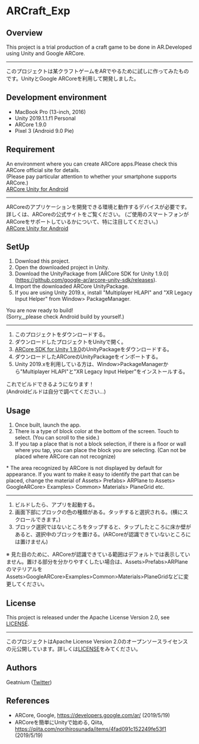 # ARCraft_Exp

## Overview

This project is a trial production of a craft game to be done in AR.Developed using Unity and Google ARCore.

***

このプロジェクトは某クラフトゲームをARでやるために試しに作ってみたものです。UnityとGoogle ARCoreを利用して開発しました。

## Development environment

* MacBook Pro (13-inch, 2016)
* Unity 2019.1.1.f1 Personal
* ARCore 1.9.0
* Pixel 3 (Android 9.0 Pie)

## Requirement

An environment where you can create ARCore apps.Please check this ARCore official site  for details.  
(Please pay particular attention to whether your smartphone supports ARCore.)  
[ARCore Unity for Android](https://developers.google.com/ar/develop/unity/quickstart-android)

***

ARCoreのアプリケーションを開発できる環境と動作するデバイスが必要です。詳しくは、ARCoreの公式サイトをご覧ください。
(ご使用のスマートフォンがARCoreをサポートしているかについて、特に注目してください。)  
[ARCore Unity for Android](https://developers.google.com/ar/develop/unity/quickstart-android)

## SetUp

1. Download this project.
2. Open the downloaded project in Unity.
3. Download the UnityPackage from [ARCore SDK for Unity 1.9.0] (https://github.com/google-ar/arcore-unity-sdk/releases).
4. Import the downloaded ARCore UnityPackage.
5. If you are using Unity 2019.x, install "Multiplayer HLAPI" and "XR Legacy Input Helper" from Window> PackageManager.

You are now ready to build!  
(Sorry,,,please check Android build by yourself.)

***

1. このプロジェクトをダウンロードする。
2. ダウンロードしたプロジェクトをUnityで開く。
3. [ARCore SDK for Unity 1.9.0](https://github.com/google-ar/arcore-unity-sdk/releases)のUnityPackageをダウンロードする。
4. ダウンロードしたARCoreのUnityPackageをインポートする。
5. Unity 2019.xを利用している方は、Window>PackageManagerから"Multiplayer HLAPI"と"XR Legacy Input Helper"をインストールする。

これでビルドできるようになります！  
(Androidビルドは自分で調べてください...)

## Usage

1. Once built, launch the app.
2. There is a type of block color at the bottom of the screen. Touch to select. (You can scroll to the side.)
3. If you tap a place that is not a block selection, if there is a floor or wall where you tap, you can place the block you are selecting. (Can not be placed where ARCore can not recognize)
  
\* The area recognized by ARCore is not displayed by default for appearance. If you want to make it easy to identify the part that can be placed, change the material of Assets> Prefabs> ARPlane to Assets> GoogleARCore> Examples> Common> Materials> PlaneGrid etc.

***

1. ビルドしたら、アプリを起動する。
2. 画面下部にブロックの色の種類がある。タッチすると選択される。(横にスクロールできます。)
3. ブロック選択ではないところをタップすると、タップしたところに床か壁があると、選択中のブロックを置ける。(ARCoreが認識できていないところには置けません)

※ 見た目のために、ARCoreが認識できている範囲はデフォルトでは表示していません。置ける部分を分かりやすくしたい場合は、Assets>Prefabs>ARPlaneのマテリアルをAssets>GoogleARCore>Examples>Common>Materials>PlaneGridなどに変更してください。

## License

This project is released under the Apache License Version 2.0, see [LICENSE](https://github.com/BushCloversHigh/ARCraft_Exp/blob/master/LICENSE).

***

このプロジェクトはApache License Version 2.0のオープンソースライセンスの元公開しています。詳しくは[LICENSE](https://github.com/BushCloversHigh/ARCraft_Exp/blob/master/LICENSE)をみてください。

## Authors

Geatnium ([Twitter](https://twitter.com/geatnium))

## References

* ARCore, Google, https://developers.google.com/ar/ (2019/5/19)
* ARCoreを簡単にUnityで始める, Qiita, https://qiita.com/norihirosunada/items/4fad091c152249fe53f1 (2019/5/19)
